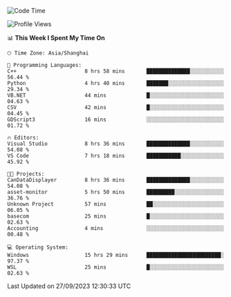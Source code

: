<!--START_SECTION:waka-->
![Code Time](http://img.shields.io/badge/Code%20Time-1%2C268%20hrs%2013%20mins-blue)

![Profile Views](http://img.shields.io/badge/Profile%20Views-3-blue)

📊 **This Week I Spent My Time On** 

```text
🕑︎ Time Zone: Asia/Shanghai

💬 Programming Languages: 
C++                      8 hrs 58 mins       ██████████████░░░░░░░░░░░   56.44 % 
Python                   4 hrs 40 mins       ███████░░░░░░░░░░░░░░░░░░   29.34 % 
VB.NET                   44 mins             █░░░░░░░░░░░░░░░░░░░░░░░░   04.63 % 
CSV                      42 mins             █░░░░░░░░░░░░░░░░░░░░░░░░   04.45 % 
GDScript3                16 mins             ░░░░░░░░░░░░░░░░░░░░░░░░░   01.72 % 

🔥 Editors: 
Visual Studio            8 hrs 36 mins       ██████████████░░░░░░░░░░░   54.08 % 
VS Code                  7 hrs 18 mins       ███████████░░░░░░░░░░░░░░   45.92 % 

🐱‍💻 Projects: 
CanDataDisplayer         8 hrs 36 mins       ██████████████░░░░░░░░░░░   54.08 % 
asset-monitor            5 hrs 50 mins       █████████░░░░░░░░░░░░░░░░   36.76 % 
Unknown Project          57 mins             ██░░░░░░░░░░░░░░░░░░░░░░░   06.05 % 
basecom                  25 mins             █░░░░░░░░░░░░░░░░░░░░░░░░   02.63 % 
Accounting               4 mins              ░░░░░░░░░░░░░░░░░░░░░░░░░   00.48 % 

💻 Operating System: 
Windows                  15 hrs 29 mins      ████████████████████████░   97.37 % 
WSL                      25 mins             █░░░░░░░░░░░░░░░░░░░░░░░░   02.63 % 
```


 Last Updated on 27/09/2023 12:30:33 UTC
<!--END_SECTION:waka-->
